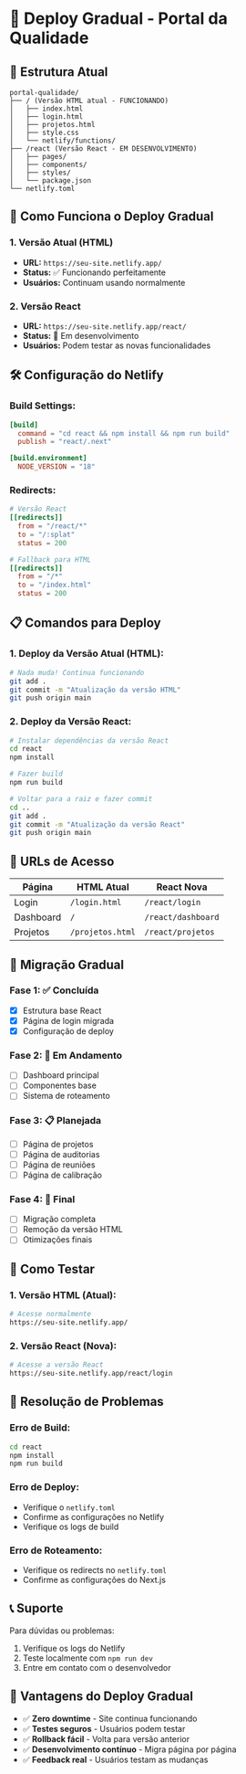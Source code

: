 # 🚀 Deploy Gradual - Portal da Qualidade

## 📁 Estrutura Atual

```
portal-qualidade/
├── / (Versão HTML atual - FUNCIONANDO)
│   ├── index.html
│   ├── login.html
│   ├── projetos.html
│   ├── style.css
│   └── netlify/functions/
├── /react (Versão React - EM DESENVOLVIMENTO)
│   ├── pages/
│   ├── components/
│   ├── styles/
│   └── package.json
└── netlify.toml
```

## 🔄 Como Funciona o Deploy Gradual

### **1. Versão Atual (HTML)**
- **URL:** `https://seu-site.netlify.app/`
- **Status:** ✅ Funcionando perfeitamente
- **Usuários:** Continuam usando normalmente

### **2. Versão React**
- **URL:** `https://seu-site.netlify.app/react/`
- **Status:** 🔄 Em desenvolvimento
- **Usuários:** Podem testar as novas funcionalidades

## 🛠️ Configuração do Netlify

### **Build Settings:**
```toml
[build]
  command = "cd react && npm install && npm run build"
  publish = "react/.next"

[build.environment]
  NODE_VERSION = "18"
```

### **Redirects:**
```toml
# Versão React
[[redirects]]
  from = "/react/*"
  to = "/:splat"
  status = 200

# Fallback para HTML
[[redirects]]
  from = "/*"
  to = "/index.html"
  status = 200
```

## 📋 Comandos para Deploy

### **1. Deploy da Versão Atual (HTML):**
```bash
# Nada muda! Continua funcionando
git add .
git commit -m "Atualização da versão HTML"
git push origin main
```

### **2. Deploy da Versão React:**
```bash
# Instalar dependências da versão React
cd react
npm install

# Fazer build
npm run build

# Voltar para a raiz e fazer commit
cd ..
git add .
git commit -m "Atualização da versão React"
git push origin main
```

## 🎯 URLs de Acesso

| Página | HTML Atual | React Nova |
|--------|------------|------------|
| Login | `/login.html` | `/react/login` |
| Dashboard | `/` | `/react/dashboard` |
| Projetos | `/projetos.html` | `/react/projetos` |

## 🔄 Migração Gradual

### **Fase 1: ✅ Concluída**
- [x] Estrutura base React
- [x] Página de login migrada
- [x] Configuração de deploy

### **Fase 2: 🔄 Em Andamento**
- [ ] Dashboard principal
- [ ] Componentes base
- [ ] Sistema de roteamento

### **Fase 3: 📋 Planejada**
- [ ] Página de projetos
- [ ] Página de auditorias
- [ ] Página de reuniões
- [ ] Página de calibração

### **Fase 4: 🎯 Final**
- [ ] Migração completa
- [ ] Remoção da versão HTML
- [ ] Otimizações finais

## 🧪 Como Testar

### **1. Versão HTML (Atual):**
```bash
# Acesse normalmente
https://seu-site.netlify.app/
```

### **2. Versão React (Nova):**
```bash
# Acesse a versão React
https://seu-site.netlify.app/react/login
```

## 🐛 Resolução de Problemas

### **Erro de Build:**
```bash
cd react
npm install
npm run build
```

### **Erro de Deploy:**
- Verifique o `netlify.toml`
- Confirme as configurações no Netlify
- Verifique os logs de build

### **Erro de Roteamento:**
- Verifique os redirects no `netlify.toml`
- Confirme as configurações do Next.js

## 📞 Suporte

Para dúvidas ou problemas:
1. Verifique os logs do Netlify
2. Teste localmente com `npm run dev`
3. Entre em contato com o desenvolvedor

## 🎉 Vantagens do Deploy Gradual

- ✅ **Zero downtime** - Site continua funcionando
- ✅ **Testes seguros** - Usuários podem testar
- ✅ **Rollback fácil** - Volta para versão anterior
- ✅ **Desenvolvimento contínuo** - Migra página por página
- ✅ **Feedback real** - Usuários testam as mudanças
